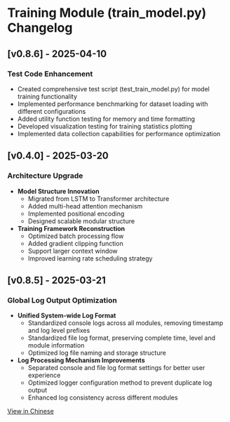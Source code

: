 # Training Module (train_model.py) Changelog

## [v0.8.6] - 2025-04-10
### Test Code Enhancement
- Created comprehensive test script (test_train_model.py) for model training functionality
- Implemented performance benchmarking for dataset loading with different configurations
- Added utility function testing for memory and time formatting
- Developed visualization testing for training statistics plotting
- Implemented data collection capabilities for performance optimization

## [v0.4.0] - 2025-03-20
### Architecture Upgrade
- **Model Structure Innovation**
  - Migrated from LSTM to Transformer architecture
  - Added multi-head attention mechanism
  - Implemented positional encoding
  - Designed scalable modular structure
- **Training Framework Reconstruction**
  - Optimized batch processing flow
  - Added gradient clipping function
  - Support larger context window
  - Improved learning rate scheduling strategy

## [v0.8.5] - 2025-03-21
### Global Log Output Optimization
- **Unified System-wide Log Format**
  - Standardized console logs across all modules, removing timestamp and log level prefixes
  - Standardized file log format, preserving complete time, level and module information
  - Optimized log file naming and storage structure
- **Log Processing Mechanism Improvements**
  - Separated console and file log format settings for better user experience
  - Optimized logger configuration method to prevent duplicate log output
  - Enhanced log consistency across different modules

[View in Chinese](../cn/for_train_model.md)